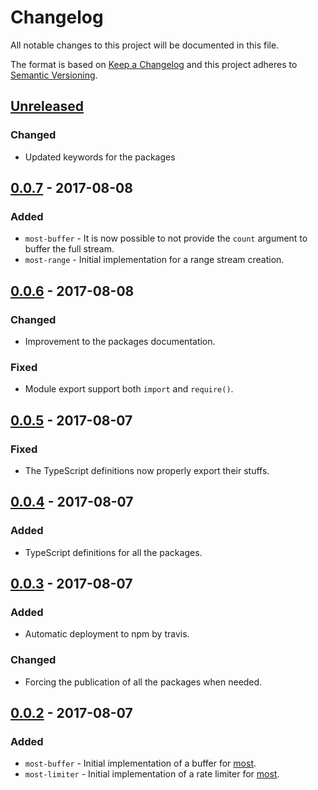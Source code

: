 # Changelog #

All notable changes to this project will be documented in this file.

The format is based on [Keep a Changelog](http://keepachangelog.com/en/1.0.0/)
and this project adheres to [Semantic Versioning](http://semver.org/spec/v2.0.0.html).

## [Unreleased](https://github.com/craft-ai/most-utils/compare/v0.0.7...HEAD) ##
### Changed ###
- Updated keywords for the packages

## [0.0.7](https://github.com/craft-ai/most-utils/compare/v0.0.6...v0.0.7) - 2017-08-08 ##
### Added ###
- `most-buffer` - It is now possible to not provide the `count` argument to buffer the full stream.
- `most-range` - Initial implementation for a range stream creation.

## [0.0.6](https://github.com/craft-ai/most-utils/compare/v0.0.5...v0.0.6) - 2017-08-08 ##
### Changed ###
- Improvement to the packages documentation.

### Fixed ###
- Module export support both `import` and `require()`.

## [0.0.5](https://github.com/craft-ai/most-utils/compare/v0.0.4...v0.0.5) - 2017-08-07 ##
### Fixed ###
- The TypeScript definitions now properly export their stuffs.

## [0.0.4](https://github.com/craft-ai/most-utils/compare/v0.0.3...v0.0.4) - 2017-08-07 ##
### Added ###
- TypeScript definitions for all the packages.

## [0.0.3](https://github.com/craft-ai/most-utils/compare/v0.0.2...v0.0.3) - 2017-08-07 ##
### Added ###
- Automatic deployment to npm by travis.

### Changed ###
- Forcing the publication of all the packages when needed.

## [0.0.2](https://github.com/craft-ai/most-utils/compare/v0.0.1...v0.0.2) - 2017-08-07 ##
### Added ###
- `most-buffer` - Initial implementation of a buffer for [most](https://github.com/cujojs/most).
- `most-limiter` - Initial implementation of a rate limiter for [most](https://github.com/cujojs/most).
